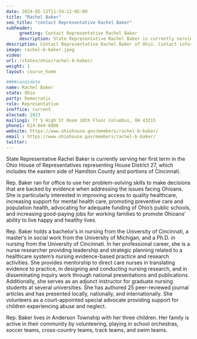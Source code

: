 ```yaml
---
date: 2024-05-12T11:54:12-05:00
title: "Rachel Baker"
seo_title: "contact Representative Rachel Baker"
subheader:
     greeting: Contact Representative Rachel Baker
     description: State Representative Rachel Baker is currently serving her first term in the Ohio House of Representatives representing House District 27, which includes the eastern side of Hamilton County and portions of Cincinnati.
description: Contact Representative Rachel Baker of Ohio. Contact information for Rachel Baker includes email address, phone number, and mailing address.
image: rachel-b-baker.jpeg
video:
url: /states/ohio/rachel-b-baker/
weight: 1
layout: course_home

####candidate
name: Rachel Baker
state: Ohio
party: Democratic
role: Representative
inoffice: current
elected: 2023
mailing1: 77 S High St Room 10th Floor Columbus, OH 43215
phone1: 614-644-6886
website: https://www.ohiohouse.gov/members/rachel-b-baker/
email : https://www.ohiohouse.gov/members/rachel-b-baker/
twitter:
---
```

State Representative Rachel Baker is currently serving her first term in the Ohio House of Representatives representing House District 27, which includes the eastern side of Hamilton County and portions of Cincinnati.

Rep. Baker ran for office to use her problem-solving skills to make decisions that are backed by evidence when addressing the issues facing Ohioans. She is particularly interested in improving access to quality healthcare, increasing support for mental health care, promoting preventive care and population health, advocating for adequate funding of Ohio’s public schools, and increasing good-paying jobs for working families to promote Ohioans’ ability to live happy and healthy lives.  

Rep. Baker holds a bachelor’s in nursing from the University of Cincinnati, a master’s in social work from the University of Michigan, and a Ph.D. in nursing from the University of Cincinnati. In her professional career, she is a nurse researcher providing leadership and strategic planning related to a healthcare system’s nursing evidence-based practice and research activities. She provides mentorship to direct care nurses in translating evidence to practice, in designing and conducting nursing research, and in disseminating inquiry work through national presentations and publications. Additionally, she serves as an adjunct instructor for graduate nursing students at several universities. She has authored 25 peer-reviewed journal articles and has presented locally, nationally, and internationally. She volunteers as a court-appointed special advocate providing support for children experiencing abuse and neglect.

Rep. Baker lives in Anderson Township with her three children. Her family is active in their community by volunteering, playing in school orchestras, soccer teams, cross-country teams, track teams, and swim teams.
